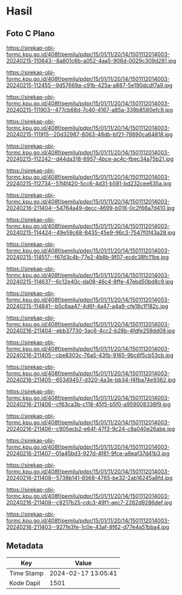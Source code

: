 # Hasil

## Foto C Plano

https://sirekap-obj-formc.kpu.go.id/408f/pemilu/pdpr/15/01/11/20/14/1501112014003-20240215-110643--8a801c6b-a052-4aa5-906d-0029c309d281.jpg

https://sirekap-obj-formc.kpu.go.id/408f/pemilu/pdpr/15/01/11/20/14/1501112014003-20240215-112455--9d57669a-c91b-425a-a887-5e190dcdf7a9.jpg

https://sirekap-obj-formc.kpu.go.id/408f/pemilu/pdpr/15/01/11/20/14/1501112014003-20240215-111903--477cb68d-7c40-4167-a85a-339b8580efc9.jpg

https://sirekap-obj-formc.kpu.go.id/408f/pemilu/pdpr/15/01/11/20/14/1501112014003-20240215-111915--20d32987-8063-48db-bf21-79890ca64818.jpg

https://sirekap-obj-formc.kpu.go.id/408f/pemilu/pdpr/15/01/11/20/14/1501112014003-20240215-112242--d44da318-6957-4bce-ac4c-fbec34a75b21.jpg

https://sirekap-obj-formc.kpu.go.id/408f/pemilu/pdpr/15/01/11/20/14/1501112014003-20240215-112734--51f4f420-5cc6-4d31-b581-bd232cee635a.jpg

https://sirekap-obj-formc.kpu.go.id/408f/pemilu/pdpr/15/01/11/20/14/1501112014003-20240216-211404--54764a49-decc-4699-b016-0c2f66a7d410.jpg

https://sirekap-obj-formc.kpu.go.id/408f/pemilu/pdpr/15/01/11/20/14/1501112014003-20240215-114424--49e59c68-8435-45e9-96c3-7547f0f43a28.jpg

https://sirekap-obj-formc.kpu.go.id/408f/pemilu/pdpr/15/01/11/20/14/1501112014003-20240215-114517--f67d3c4b-77e2-4b8b-9f07-ecdc38fc11be.jpg

https://sirekap-obj-formc.kpu.go.id/408f/pemilu/pdpr/15/01/11/20/14/1501112014003-20240215-114637--6c12e40c-da08-46c4-8ffe-47ebd50bd8c9.jpg

https://sirekap-obj-formc.kpu.go.id/408f/pemilu/pdpr/15/01/11/20/14/1501112014003-20240215-114841--b5c6aa47-4d6f-4a47-a4a9-cfe18c1f182c.jpg

https://sirekap-obj-formc.kpu.go.id/408f/pemilu/pdpr/15/01/11/20/14/1501112014003-20240216-211404--ebb37730-3ac6-4cc2-b28b-4fdfe259dd09.jpg

https://sirekap-obj-formc.kpu.go.id/408f/pemilu/pdpr/15/01/11/20/14/1501112014003-20240216-211405--cbe8303c-76a5-43fb-9165-9bc6f5cb53cb.jpg

https://sirekap-obj-formc.kpu.go.id/408f/pemilu/pdpr/15/01/11/20/14/1501112014003-20240216-211405--65349457-d320-4a3e-bb34-f4fba74e9362.jpg

https://sirekap-obj-formc.kpu.go.id/408f/pemilu/pdpr/15/01/11/20/14/1501112014003-20240216-211406--cf63ca3b-c118-45f5-b5f0-a959008336f9.jpg

https://sirekap-obj-formc.kpu.go.id/408f/pemilu/pdpr/15/01/11/20/14/1501112014003-20240216-211406--c905ecb2-e64f-47f3-9c24-c8a040e26abe.jpg

https://sirekap-obj-formc.kpu.go.id/408f/pemilu/pdpr/15/01/11/20/14/1501112014003-20240216-211407--01a45bd3-927d-4f81-9fce-a8eaf37d41b3.jpg

https://sirekap-obj-formc.kpu.go.id/408f/pemilu/pdpr/15/01/11/20/14/1501112014003-20240216-211408--5738b141-8568-4765-be32-2ab16245a8fd.jpg

https://sirekap-obj-formc.kpu.go.id/408f/pemilu/pdpr/15/01/11/20/14/1501112014003-20240216-211408--c9217b25-cdc3-49f1-aec7-2262d9286def.jpg

https://sirekap-obj-formc.kpu.go.id/408f/pemilu/pdpr/15/01/11/20/14/1501112014003-20240216-211403--927fe3fe-1c0e-43af-8f62-d77e4a51bba4.jpg


## Metadata

| Key        | Value               |
| ---------- | ------------------- |
| Time Stamp | 2024-02-17 13:05:41 |
| Kode Dapil | 1501                |




